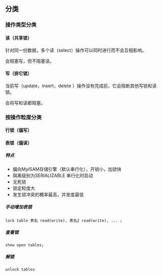 ## 分类

### 操作类型分类

#### 读（共享锁）

针对同一份数据，多个读（select）操作可以同时进行而不会互相影响。

会阻塞写，但不阻塞读。

#### 写（排它锁）

当前写（update，insert，delete ）操作没有完成前，它会阻断其他写锁和读锁。

会将写和读都阻塞。



### 按操作粒度分类

#### 行锁（偏写）



#### 表锁（偏读）

##### 特点

- 偏向MyISAM存储引擎（默认串行化），开销小，加锁快
- 隔离级别为SERIALIZABLE 串行化时启动
- 无死锁
- 锁定粒度大
- 发生锁冲突的概率最高，并发度最低

##### 手动增加表锁

`lock table 表名 read(write), 表名2 read(write), ... ;`

##### 查看锁

`show open tables;`

##### 解锁

`unlock tables `